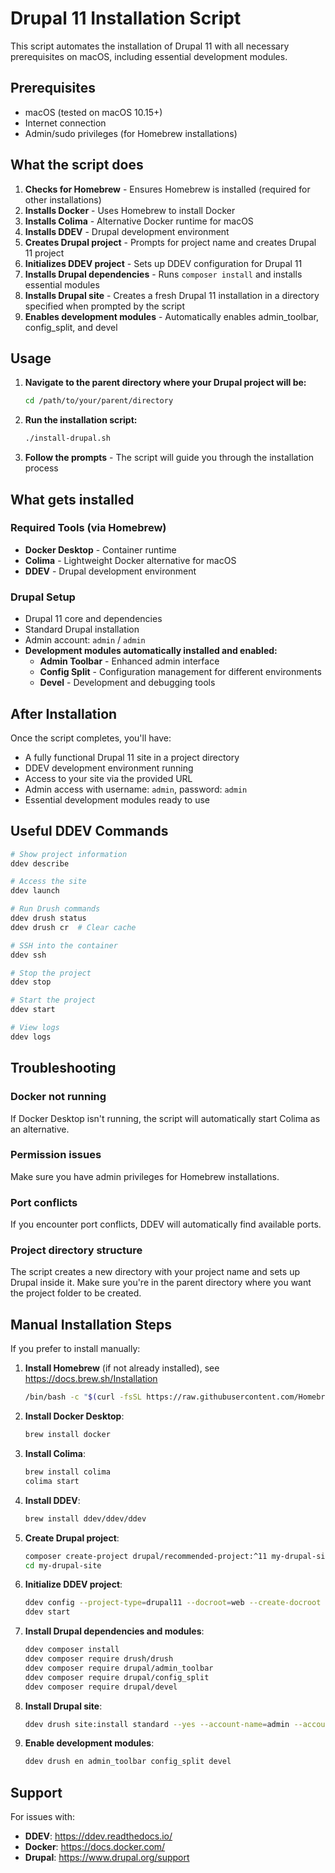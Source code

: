 # Drupal 11 Installation Script

This script automates the installation of Drupal 11 with all necessary prerequisites on macOS, including essential development modules.

## Prerequisites

- macOS (tested on macOS 10.15+)
- Internet connection
- Admin/sudo privileges (for Homebrew installations)

## What the script does

1. **Checks for Homebrew** - Ensures Homebrew is installed (required for other installations)
2. **Installs Docker** - Uses Homebrew to install Docker
3. **Installs Colima** - Alternative Docker runtime for macOS
4. **Installs DDEV** - Drupal development environment
5. **Creates Drupal project** - Prompts for project name and creates Drupal 11 project
6. **Initializes DDEV project** - Sets up DDEV configuration for Drupal 11
7. **Installs Drupal dependencies** - Runs `composer install` and installs essential modules
8. **Installs Drupal site** - Creates a fresh Drupal 11 installation in a directory specified when prompted by the script
9. **Enables development modules** - Automatically enables admin_toolbar, config_split, and devel

## Usage

1. **Navigate to the parent directory where your Drupal project will be:**
   ```bash
   cd /path/to/your/parent/directory
   ```

2. **Run the installation script:**
   ```bash
   ./install-drupal.sh
   ```

3. **Follow the prompts** - The script will guide you through the installation process

## What gets installed

### Required Tools (via Homebrew)
- **Docker Desktop** - Container runtime
- **Colima** - Lightweight Docker alternative for macOS
- **DDEV** - Drupal development environment

### Drupal Setup
- Drupal 11 core and dependencies
- Standard Drupal installation
- Admin account: `admin` / `admin`
- **Development modules automatically installed and enabled:**
  - **Admin Toolbar** - Enhanced admin interface
  - **Config Split** - Configuration management for different environments
  - **Devel** - Development and debugging tools

## After Installation

Once the script completes, you'll have:

- A fully functional Drupal 11 site in a project directory
- DDEV development environment running
- Access to your site via the provided URL
- Admin access with username: `admin`, password: `admin`
- Essential development modules ready to use

## Useful DDEV Commands

```bash
# Show project information
ddev describe

# Access the site
ddev launch

# Run Drush commands
ddev drush status
ddev drush cr  # Clear cache

# SSH into the container
ddev ssh

# Stop the project
ddev stop

# Start the project
ddev start

# View logs
ddev logs
```

## Troubleshooting

### Docker not running
If Docker Desktop isn't running, the script will automatically start Colima as an alternative.

### Permission issues
Make sure you have admin privileges for Homebrew installations.

### Port conflicts
If you encounter port conflicts, DDEV will automatically find available ports.

### Project directory structure
The script creates a new directory with your project name and sets up Drupal inside it. Make sure you're in the parent directory where you want the project folder to be created.

## Manual Installation Steps

If you prefer to install manually:

1. **Install Homebrew** (if not already installed), see https://docs.brew.sh/Installation
   ```bash
   /bin/bash -c "$(curl -fsSL https://raw.githubusercontent.com/Homebrew/install/HEAD/install.sh)"
   ```

2. **Install Docker Desktop**:
   ```bash
   brew install docker
   ```

3. **Install Colima**:
   ```bash
   brew install colima
   colima start
   ```

4. **Install DDEV**:
   ```bash
   brew install ddev/ddev/ddev
   ```

5. **Create Drupal project**:
   ```bash
   composer create-project drupal/recommended-project:^11 my-drupal-site
   cd my-drupal-site
   ```

6. **Initialize DDEV project**:
   ```bash
   ddev config --project-type=drupal11 --docroot=web --create-docroot
   ddev start
   ```

7. **Install Drupal dependencies and modules**:
   ```bash
   ddev composer install
   ddev composer require drush/drush
   ddev composer require drupal/admin_toolbar
   ddev composer require drupal/config_split
   ddev composer require drupal/devel
   ```

8. **Install Drupal site**:
   ```bash
   ddev drush site:install standard --yes --account-name=admin --account-pass=admin --site-name="Drupal 11 Site"
   ```

9. **Enable development modules**:
   ```bash
   ddev drush en admin_toolbar config_split devel
   ```

## Support

For issues with:
- **DDEV**: https://ddev.readthedocs.io/
- **Docker**: https://docs.docker.com/
- **Drupal**: https://www.drupal.org/support
